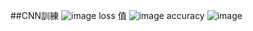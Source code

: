 ##CNN訓練
![image](https://github.com/user-attachments/assets/d298da1a-4dc3-401e-b3b5-6221102b6a82)
loss 值
![image](https://github.com/user-attachments/assets/e904dd49-3af0-420e-8cc9-36f80a9d383b)
accuracy
![image](https://github.com/user-attachments/assets/c7252832-d67a-4871-9b13-ba94b4a32f3d)
